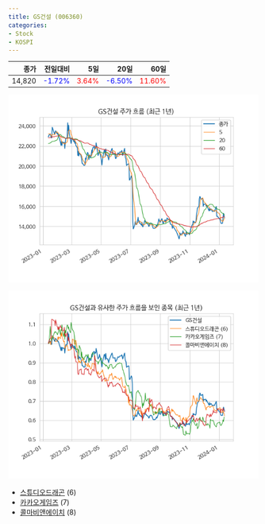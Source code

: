 ```yaml
---
title: GS건설 (006360)
categories:
- Stock
- KOSPI
---
```


|종가|전일대비|5일|20일|60일|
|---:|-------:|--:|---:|---:|
|14,820|<span style="color: blue">-1.72%</span>|<span style="color: red">3.64%</span>|<span style="color: blue">-6.50%</span>|<span style="color: red">11.60%</span>|


<!-- more -->

![006360](/assets/images/stock/006360.png)

![006360](/assets/images/stock/006360_sim.png)

- [스튜디오드래곤](/253450/) (6)
- [카카오게임즈](/293490/) (7)
- [콜마비앤에이치](//200130/) (8)